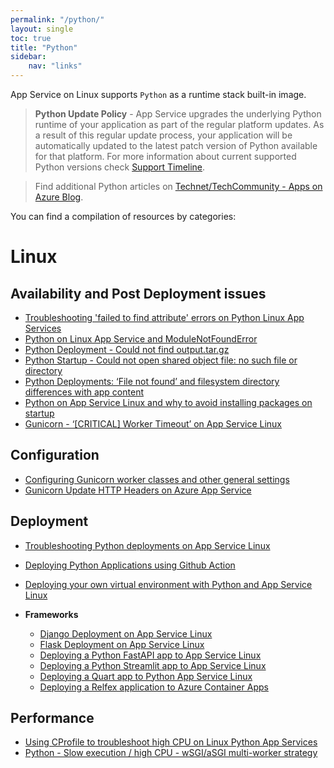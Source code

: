 ```yaml
---
permalink: "/python/"
layout: single
toc: true
title: "Python"
sidebar: 
    nav: "links"
---
```


App Service on Linux supports `Python` as a runtime stack built-in image.

>**Python Update Policy** - App Service upgrades the underlying Python runtime of your application as part of the regular platform updates. As a result of this regular update process, your application will be automatically updated to the latest patch version of Python available for that platform. For more information about current supported Python versions check [Support Timeline](https://github.com/Azure/app-service-linux-docs/blob/master/Runtime_Support/python_support.md#support-timeline).

> Find additional Python articles on [Technet/TechCommunity - Apps on Azure Blog](https://techcommunity.microsoft.com/t5/apps-on-azure-blog/bg-p/AppsonAzureBlog/label-name/Python).


You can find a compilation of resources by categories:

# Linux 

## Availability and Post Deployment issues
- [Troubleshooting 'failed to find attribute' errors on Python Linux App Services](https://azureossd.github.io/2023/01/30/Troubleshooting-'failed-to-find-attribute'-errors-on-Python-Linux-App-Services/index.html)
- [Python on Linux App Service and ModuleNotFoundError](https://azureossd.github.io/2022/11/24/Python-on-Linux-App-Service-and-ModuleNotFound-Errors/index.html)
- [Python Deployment - Could not find output.tar.gz](https://azureossd.github.io/2023/03/28/Python-Depolyment-Could-Not-Find-output.tar.gz/index.html)
- [Python Startup - Could not open shared object file: no such file or directory](https://azureossd.github.io/2023/04/17/Python-Deployment-could-not-open-shared-object-file/index.html)
- [Python Deployments: ‘File not found’ and filesystem directory differences with app content](https://azureossd.github.io/2023/06/12/Python-Deployments-File-not-found-and-filesystem-directory-differences-with-app-content/index.html)
- [Python on App Service Linux and why to avoid installing packages on startup](https://azureossd.github.io/2023/06/09/Python-on-App-Service-Linux-and-why-to-avoid-installing-packages-on-startup/index.html)
- [Gunicorn - ‘[CRITICAL] Worker Timeout’ on App Service Linux](https://azureossd.github.io/2024/07/01/Gunicorn-and-Critical-Worker-Timeouts-on-App-Service-Linux/index.html)


## Configuration
- [Configuring Gunicorn worker classes and other general settings](https://azureossd.github.io/2023/01/27/Configuring-Gunicorn-worker-classes-and-other-general-settings/index.html)
- [Gunicorn Update HTTP Headers on Azure App Service](https://azureossd.github.io/2022/08/03/Gunicorn-update-HTTP-headers-On-Azure-App-Service/index.html)

## Deployment
- [Troubleshooting Python deployments on App Service Linux](https://azureossd.github.io/2023/04/17/troubleshooting-python-deployments-on-appservice-linux/index.html)
- [Deploying Python Applications using Github Action](https://azureossd.github.io//2023/08/09/Deploying-Python-Applications-using-Github-Actions/index.html)
- [Deploying your own virtual environment with Python and App Service Linux](https://azureossd.github.io/2024/07/25/Deploying-your-own-virtual-environment-with-Python-and-App-Service-Linux/index.html)

- **Frameworks**
  - [Django Deployment on App Service Linux](https://azureossd.github.io/2022/02/20/Django-Deployment-on-App-Service-Linux/index.html)
  - [Flask Deployment on App Service Linux](https://azureossd.github.io/2022/02/17/Flask-Deployment-on-App-Service-Linux/index.html)
  - [Deploying a Python FastAPI app to App Service Linux](https://azureossd.github.io/2024/04/23/Deploying-a-Python-FastAPI-app-to-App-Service-Linux/index.html)
  - [Deploying a Python Streamlit app to App Service Linux](https://azureossd.github.io/2024/04/18/Deploying-a-Python-Streamlit-app-to-App-Service-Linux/index.html)
  - [Deploying a Quart app to Python App Service Linux](https://azureossd.github.io/2024/07/17/Deploying-a-Quart-app-to-Python-App-Service-Linux/index.html)
  - [Deploying a Relfex application to Azure Container Apps](https://azureossd.github.io/2024/08/24/Deploying-Reflex-Application-to-Azure-Container-Apps/index.html)

## Performance
 - [Using CProfile to troubleshoot high CPU on Linux Python App Services](https://azureossd.github.io/2023/05/15/Python-Preformance-High-CPU-CProfile/index.html)
 - [Python - Slow execution / high CPU - wSGI/aSGI multi-worker strategy](https://azureossd.github.io/2025/01/28/Python-slow-execution-high-CPU-wsGI-aSGI-multi-worker-strategy/index.html)
